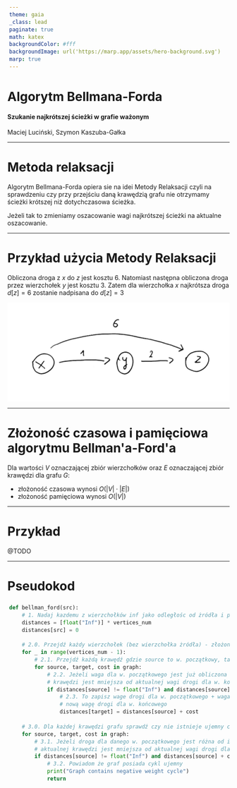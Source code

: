 ```yaml
---
theme: gaia
_class: lead
paginate: true
math: katex
backgroundColor: #fff
backgroundImage: url('https://marp.app/assets/hero-background.svg')
marp: true
---
```


<style>
{
  font-size: 32px;
  padding: 1rem 1.5rem;
}
</style>

# Algorytm Bellmana-Forda

#### Szukanie najkrótszej ścieżki w grafie ważonym

Maciej Luciński, Szymon Kaszuba-Gałka

---

# Metoda relaksacji

Algorytm Bellmana-Forda opiera sie na idei Metody Relaksacji czyli na sprawdzeniu czy przy przejściu daną krawędzią grafu nie otrzymamy ścieżki krótszej niż dotychczasowa ścieżka.

Jeżeli tak to zmieniamy oszacowanie wagi najkrótszej ścieżki na aktualne oszacowanie.

---

# Przykład użycia Metody Relaksacji

Obliczona droga z $x$ do $z$ jest kosztu $6$. Natomiast następna obliczona droga przez wierzchołek $y$ jest kosztu $3$. Zatem dla wierzchołka $x$ najkrótsza droga $d[z] = 6$ zostanie nadpisana do $d[z] = 3$

<style>
img[alt~="center"] {
  display: block;
  margin: 0 auto;
}
</style>

![w:22cm center](./przyklad_relaksacji.png)

---

# Złożoność czasowa i pamięciowa algorytmu Bellman'a-Ford'a

Dla wartości $V$ oznaczającej zbiór wierzchołków oraz $E$ oznaczającej zbiór krawędzi dla grafu $G$:

- złożoność czasowa wynosi $O(|V| \cdot |E|)$
- złożoność pamięciowa wynosi $O(|V|)$

---

# Przykład

@TODO

---

# Pseudokod

<style scoped>
pre {
   background-color: rgb(25, 25, 25);
   border-radius: 0.5rem;
   padding: 0.25rem;
}
</style>

```python
def bellman_ford(src):
    # 1. Nadaj kazdemu z wierzchołków inf jako odległośc od żródła i przypisz żródłu odległość od niego samego == 0
    distances = [float("Inf")] * vertices_num
    distances[src] = 0

    # 2.0. Przejdź każdy wierzchołek (bez wierzchołka żródła) - złożoność obliczeniowa O(|V|*|E|)
    for _ in range(vertices_num - 1):
        # 2.1. Przejdź każdą krawędź gdzie source to w. początkowy, target to w. końcowy a cost to waga
        for source, target, cost in graph:
            # 2.2. Jeżeli waga dla w. początkowego jest już obliczona i waga drogi dla w. początkowego + waga aktualnej
            # krawędzi jest mniejsza od aktualnej wagi drogi dla w. końcowego (skorzystanie z Metody Relaksacji)
            if distances[source] != float("Inf") and distances[source] + cost < distances[target]:
                # 2.3. To zapisz wage drogi dla w. początkowego + waga aktualnej krawędzi jako
                # nową wagę drogi dla w. końcowego
                distances[target] = distances[source] + cost

    # 3.0. Dla każdej krawędzi grafu sprawdź czy nie istnieje ujemny cykl - złożoność obliczeniowa O(|E|)
    for source, target, cost in graph:
        # 3.1. Jeżeli droga dla danego w. początkowego jest różna od inf i waga drogi dla w. początkowego + waga
        # aktualnej krawędzi jest mniejsza od aktualnej wagi drogi dla w. końcowego
        if distances[source] != float("Inf") and distances[source] + cost < distances[target]:
            # 3.2. Powiadom że graf posiada cykl ujemny
            print("Graph contains negative weight cycle")
            return
```
